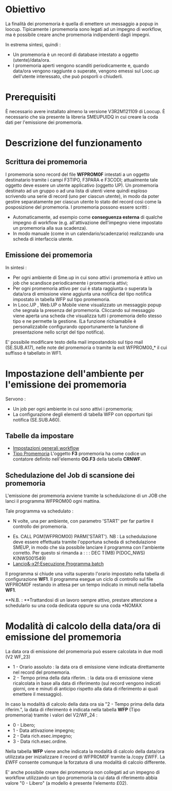 # Obiettivo

La finalità dei promemoria è quella di emettere un messaggio a popup in loocup.
Tipicamente i promemoria sono legati ad un impegno di workflow, ma è possibile creare anche promemoria indipendenti dagli impegni.

In estrema sintesi, quindi : 
 * Un promemoria è un record di database intestato a oggetto (utente)/data/ora.
 * I promemoria aperti vengono scanditi periodicamente e, quando data/ora vengono raggiunte o superate, vengono emessi sul Looc.up dell'utente interessato, che può posporli o chiuderli.

# Prerequisiti

È necessario avere installato almeno la versione V3R2M121109 di Loocup.
È necessario che sia presente la libreria SMEUPUIDQ in cui creare la coda dati per l'emissione dei promemoria.

# Descrizione del funzionamento

## Scrittura dei promemoria

I promemoria sono record del file **WFPROM0F** intestati a un oggetto destinatario tramite i campi F3TIPO, F3PARA e F3CODI; attualmente tale oggetto deve essere un utente applicativo (oggetto UP).
Un promemoria destinato ad un gruppo o ad una lista di utenti viene quindi esploso scrivendo una serie di record (uno per ciascun utente), in modo da poter gestire separatamente per ciascun utente lo stato del record così come la posposizione del promemoria.
I promemoria possono essere scritti : 
 * Automaticamente, ad esempio come **conseguenza esterna** di qualche impegno di workflow (e.g. all'attivazione dell'impegno viene impostato un promemoria alla sua scadenza).
 * In modo manuale (come in un calendario/scadenzario) realizzando una scheda di interfaccia utente.

## Emissione dei promemoria

In sintesi : 
 * Per ogni ambiente di Sme.up in cui sono attivi i promemoria è attivo un job che scandisce periodicamente i promemoria attivi;
 * Per ogni promemoria attivo per cui è stata raggiunta o superata la data/ora di emissione viene aggiunta una notifica del tipo notifica impostato in tabella WFP sul tipo promemoria.
 * In Looc.UP , Web.UP o Mobile viene visualizzato un messaggio popup che segnala la presenza del promemoria. Cliccando sul messaggio viene aperta una scheda che visualizza tutti i promemoria dello stesso tipo e ne permette la gestione. (La funzione richiamabile è personalizzabile configurando opportunamente la funzione di presentazione nello script del tipo notifica).


E' possibile modificare testo della mail impostandolo sul tipo mail (SE.SUB.A17), nelle note del promemoria o tramite la exit WFPROM00_* il cui suffisso è tabellato in WF1.


# Impostazione dell'ambiente per l'emissione dei promemoria

Servono : 
 * Un job per ogni ambiente in cui sono attivi i promemoria;
 * La configurazione degli elementi di tabella WFP con opportuni tipi notifica (SE.SUB.A60).

## Tabelle da impostare
- [Impostazioni generali workflow](Sorgenti/OG/TA/TA_WF1)
- [Tipo Promemoria](Sorgenti/OG/TA/TA_WFP)
L'oggetto **F3** promemoria ha come codice un contatore definito nell'elemento **OG.F3** della tabella **CRNWF**.

## Schedulazione del Job di scansione dei promemoria

L'emissione dei promemoria avviene tramite la schedulazione di un JOB che lanci il programma WFPROM00 ogni mattina.

Tale programma va schedulato : 
 * N volte, una per ambiente, con parametro 'START' per far partire il controllo dei promemoria.
- Es. CALL PGM(WFPROM00) PARM('START').
NB :  La schedulazione deve essere effettuata tramite l'opportuna scheda di schedulazione SMEUP, in modo che sia possibile lanciare il programma con l'ambiente corretto.
Per questo si rimanda a : 
 :  : DEC T(MB) P(DOC_NWS) K(NWS001549)
- [Lancio&-x2f;Esecuzione Programma batch](Sorgenti/DOC/TA/B£AMO/A£BASE_SM)

Il programma si chiude una volta superato l'orario impostato nella tabella di configurazione **WF1**.
Il programma esegue un ciclo di controllo sul file WFPROM0F restando in attesa per un tempo indicato in minuti nella tabella **WF1**.

**N.B. : **Trattandosi di un lavoro sempre attivo, prestare attenzione a schedularlo su una coda dedicata oppure su una coda *NOMAX


# Modalità di calcolo della data/ora di emissione del promemoria

La data ora di emissione del promemoria può essere calcolata in due modi (V2 WF_23)
 * 1 - Orario assoluto  :  la data ora di emissione viene indicata direttamente nel record del promemoria.
 * 2 - Tempo prima della data riferim.  :  la data ora di emissione viene ricalcolata in base alla  data di riferimento (sul record vengono indicati giorni, ore e minuti di anticipo rispetto alla  data di riferimento ai quali emettere il messaggio).

In caso la modalità di calcolo della data ora sia "2 - Tempo prima della data riferim.", la data di riferimento è indicata nella tabella **WFP** (Tipo promemoria) tramite i valori del V2/WF_24  : 
 * 0 - Libero;
 * 1 - Data attivazione impegno;
 * 2 - Data rich.esec.impegno;
 * 3 - Data rich.esec.ordine.

Nella tabella **WFP** viene anche indicata la modalità di calcolo della data/ora utilizzata per inizializzare il record di WFPROM0F tramite la /copy £WFF. La £WFF consente comunque la forzatura di una modalità di calcolo differente.

E' anche possibile creare dei promemoria non collegati ad un impegno di workflow utilizzando un tipo promemoria la cui data di riferimento abbia valore "0 - Libero" (a modello è presente l'elemento £02).


